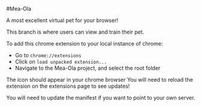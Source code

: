 #Mea-Ola

A most excellent virtual pet for your browser!

This branch is where users can view and train their pet.

To add this chrome extension to your local instance of chrome:
- Go to `chrome://extensions`
- Click on `load unpacked extension...`
- Navigate to the Mea-Ola project, and select the root folder

The icon should appear in your chrome browser
You will need to reload the extension on the extensions page to see updates!

You will need to update the manifest if you want to point to your own server.
